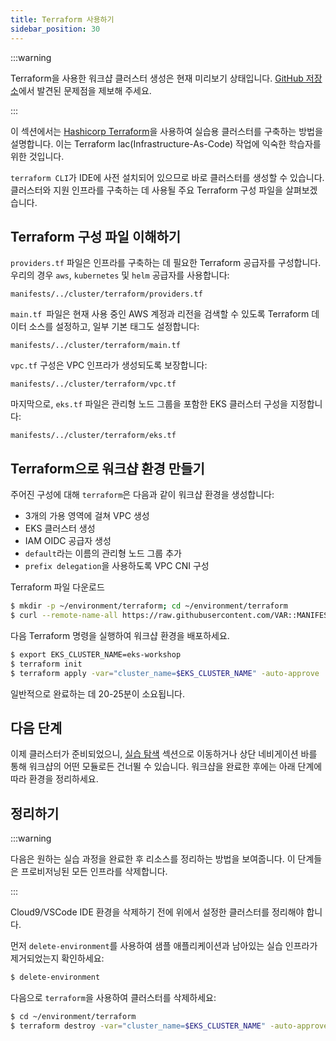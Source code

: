 ```yaml
---
title: Terraform 사용하기
sidebar_position: 30
---
```


:::warning

Terraform을 사용한 워크샵 클러스터 생성은 현재 미리보기 상태입니다. [GitHub 저장소](https://github.com/aws-samples/eks-workshop-v2/issues)에서 발견된 문제점을 제보해 주세요.

:::

이 섹션에서는 [Hashicorp Terraform](https://developer.hashicorp.com/terraform)을 사용하여 실습용 클러스터를 구축하는 방법을 설명합니다. 이는 Terraform Iac(Infrastructure-As-Code) 작업에 익숙한 학습자를 위한 것입니다.

`terraform CLI`가 IDE에 사전 설치되어 있으므로 바로 클러스터를 생성할 수 있습니다. 클러스터와 지원 인프라를 구축하는 데 사용될 주요 Terraform 구성 파일을 살펴보겠습니다.

## Terraform 구성 파일 이해하기

`providers.tf` 파일은 인프라를 구축하는 데 필요한 Terraform 공급자를 구성합니다. 우리의 경우 `aws`, `kubernetes` 및 `helm` 공급자를 사용합니다:

```file hidePath=true
manifests/../cluster/terraform/providers.tf
```

`main.tf `파일은 현재 사용 중인 AWS 계정과 리전을 검색할 수 있도록 Terraform 데이터 소스를 설정하고, 일부 기본 태그도 설정합니다:

```file hidePath=true
manifests/../cluster/terraform/main.tf
```

`vpc.tf` 구성은 VPC 인프라가 생성되도록 보장합니다:

```file hidePath=true
manifests/../cluster/terraform/vpc.tf
```

마지막으로, `eks.tf` 파일은 관리형 노드 그룹을 포함한 EKS 클러스터 구성을 지정합니다:

```file hidePath=true
manifests/../cluster/terraform/eks.tf
```

## Terraform으로 워크샵 환경 만들기

주어진 구성에 대해 `terraform`은 다음과 같이 워크샵 환경을 생성합니다:

- 3개의 가용 영역에 걸쳐 VPC 생성
- EKS 클러스터 생성
- IAM OIDC 공급자 생성
- `default`라는 이름의 관리형 노드 그룹 추가
- `prefix delegation`을 사용하도록 VPC CNI 구성

Terraform 파일 다운로드

```bash
$ mkdir -p ~/environment/terraform; cd ~/environment/terraform
$ curl --remote-name-all https://raw.githubusercontent.com/VAR::MANIFESTS_OWNER/VAR::MANIFESTS_REPOSITORY/VAR::MANIFESTS_REF/cluster/terraform/{main.tf,variables.tf,providers.tf,vpc.tf,eks.tf}
```

다음 Terraform 명령을 실행하여 워크샵 환경을 배포하세요.

```bash
$ export EKS_CLUSTER_NAME=eks-workshop
$ terraform init
$ terraform apply -var="cluster_name=$EKS_CLUSTER_NAME" -auto-approve
```

일반적으로 완료하는 데 20-25분이 소요됩니다.

## 다음 단계

이제 클러스터가 준비되었으니, [실습 탐색](/docs/introduction/navigating-labs) 섹션으로 이동하거나 상단 네비게이션 바를 통해 워크샵의 어떤 모듈로든 건너뛸 수 있습니다. 워크샵을 완료한 후에는 아래 단계에 따라 환경을 정리하세요.

## 정리하기

:::warning

다음은 원하는 실습 과정을 완료한 후 리소스를 정리하는 방법을 보여줍니다. 이 단계들은 프로비저닝된 모든 인프라를 삭제합니다.

:::

Cloud9/VSCode IDE 환경을 삭제하기 전에 위에서 설정한 클러스터를 정리해야 합니다.

먼저 `delete-environment`를 사용하여 샘플 애플리케이션과 남아있는 실습 인프라가 제거되었는지 확인하세요:

```bash
$ delete-environment
```

다음으로 `terraform`을 사용하여 클러스터를 삭제하세요:

```bash
$ cd ~/environment/terraform
$ terraform destroy -var="cluster_name=$EKS_CLUSTER_NAME" -auto-approve
```
